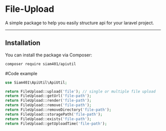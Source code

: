 # File-Upload

A simple package to help you easily structure api for your laravel project.

---

## Installation

You can install the package via Composer:

```bash
composer require siam401/apiutil
```

#Code example


```php
use Siam401\ApiUtil\ApiUtil;

return FileUpload::upload('file'); // single or multiple file upload
return FileUpload::getUrl('file-path');
return FileUpload::render('file-path');
return FileUpload::remove('file-path');
return FileUpload::removeDirectory('file-path');
return FileUpload::storagePath('file-path');
return FileUpload::exists('file-path');
return FileUpload::getUploadTime('file-path');
```
